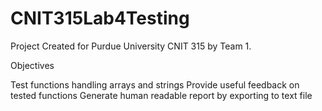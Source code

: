 # CNIT315Lab4Testing

Project Created for Purdue University CNIT 315 by Team 1.

Objectives

Test functions handling arrays and strings
Provide useful feedback on tested functions
Generate human readable report by exporting to text file

